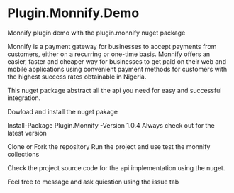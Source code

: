 # Plugin.Monnify.Demo

Monnify plugin demo with the plugin.monnify nuget package

Monnify is a payment gateway for businesses to accept payments from customers, either on a recurring or one-time basis. Monnify offers an easier,
faster and cheaper way for businesses to get paid on their web and mobile applications using convenient payment methods 
for customers with the highest success rates obtainable in Nigeria.

This nuget package abstract all the api you need for easy and successful integration.

Dowload and install the nuget pakage

Install-Package Plugin.Monnify -Version 1.0.4
Always check out for the latest version 

Clone or Fork the repository 
Run the project and use test the monnify collections

Check the project source code for the api implementation using the nuget.

Feel free to message and ask quiestion using the issue tab
